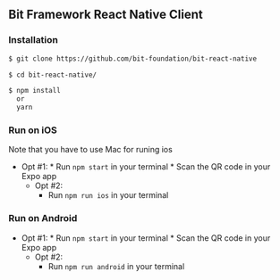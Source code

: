 
## Bit Framework React Native Client


###  Installation


```sh
$ git clone https://github.com/bit-foundation/bit-react-native

$ cd bit-react-native/

$ npm install
  or
  yarn
```

### Run on iOS

Note that you have to use Mac for runing ios 


  * Opt #1:
		*	Run `npm start` in your terminal
		*	Scan the QR code in your Expo app
	*	Opt #2:
		*	Run `npm run ios` in your terminal

### Run on Android

  * Opt #1:
		*	Run `npm start` in your terminal
		*	Scan the QR code in your Expo app
	*	Opt #2:
		*	Run `npm run android` in your terminal


